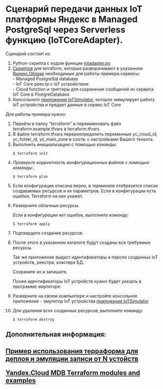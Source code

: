 # Сценарий передачи данных IoT платформы Яндекс в Managed PostgreSql через Serverless функцию (IoTCoreAdapter). 
Сценарий состоит из:
<ol>
<li>Python-скрипта с кодом функции <a href=https://github.com/MaxKhlupnov/IoTCoreAdapter/blob/master/iotadapter.py>iotadapter.py</a></li>
<li><a href=https://github.com/MaxKhlupnov/IoTCoreAdapter/tree/master/terraform>Скриптов</a> для terraform, которые разворачивают в указанном <a href=https://cloud.yandex.ru/docs/overview/>Яндекс.Облаке</a> необходимые для работы примера сервисы:
  <div>- Managed PostgreSql database<div>
  <div>- IoT Core реестр с IoT устройством</div>
  <div>- Cloud function и триггеры для сохранения сообщений из сервиса IoT Core в PostgreDatabase</div>
</li> 
  <li>Консольного <a href=https://github.com/MaxKhlupnov/IoTSimulator>приложения IoTSimulator</a>, которое эммулирует работу IoT устройства и предает данные в сервис IoT Core</li>
</ol>
Для работы примера нужно:
<ol>
  <li>Перейти в папку "terraform" и переименовать файл terraform.example.tfvars в terraform.tfvars</li>
  <li>В файле terraform.tfvars перереопределить переменные yc_cloud_id, yc_folder_id, yc_main_zone в соотв. с настройками Вашего тенанта.</li>
<li>Выполнить инициализацию с помощью команды:
<pre><code>$ terraform init
</code></pre>
</li>
<li>
<p><em>Проверьте корректность конфигурационных файлов с помощью команды:.</em></p>
<pre><code>$ terraform plan
</code></pre>
</li>
<li>
<p>Если конфигурация описана верно, в терминале отобразится список создаваемых ресурсов и их параметров.
  Если в конфигурации есть ошибки, Terraform на них укажет.</p>
</li>
<li><p>Разверните облачные ресурсы.</p>
  <div><em> Если в конфигурации нет ошибок, выполните команду:</em></div>
<pre><code>$ terraform apply
</code></pre>
</li>
<li>Подтвердите создание ресурсов.</li>
<li>
<p>После этого в указанном каталоге будут созданы все требуемые ресурсы.</p>
<p>Так же приложение выдаст идентификаторы и пароли созданных IoT устройств, реестра, кластера БД.</p>
<p>Сохраните их и запишите.</p> 
  <p>Позже идентификаторы IoT устройств нужно будет указать в программе эмуляторе.</p>
</li>
<li>Разверните на своем компьютере и настройте консольное приложение - эмулятор IoT устройства <a href=https://github.com/MaxKhlupnov/IoTSimulator>приложения IoTSimulator</a> </li>
<li>
<p>Для удаления всех созданных ресурсов, выполните команду:</p>
<p><code>$ terraform destroy</code></p>
</li>
</ol>
<h2>Дополнительная информация:<h2>
  <p><a href='https://github.com/yandex-cloud/examples/tree/master/iot/terraform/emulator_publish'>Пример использования терраформа для деплоя и эмуляции записи от N устойств</a></p>
  <p><a href='https://github.com/asalimonov/yc-mdb-terraform-examples'>Yandex.Cloud MDB Terraform modules and examples</a></p>
